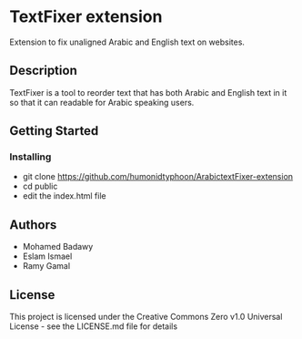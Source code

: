 # TextFixer extension

Extension to fix unaligned Arabic and English text on websites.

## Description

TextFixer is a tool to reorder text that has both Arabic and English text in it so that it can readable 
for Arabic speaking users.

## Getting Started
### Installing

* git clone https://github.com/humonidtyphoon/ArabictextFixer-extension
* cd public
* edit the index.html file

## Authors

* Mohamed Badawy
* Eslam Ismael
* Ramy Gamal

## License

This project is licensed under the Creative Commons Zero v1.0 Universal License - see the LICENSE.md file for details


